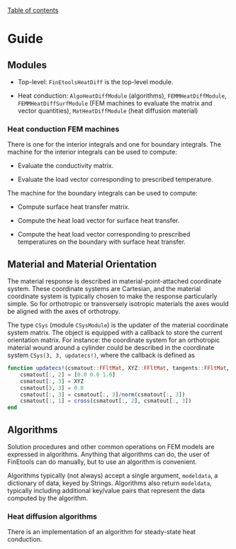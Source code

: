 [Table of contents](https://petrkryslucsd.github.io/FinEtools.jl/latest/index.html)

# Guide

## Modules

- Top-level:
     `FinEtoolsHeatDiff` is the  top-level module.

- Heat conduction: `AlgoHeatDiffModule` (algorithms), `FEMMHeatDiffModule`, `FEMMHeatDiffSurfModule`  (FEM machines  to evaluate  the  matrix and vector quantities), `MatHeatDiffModule`  (heat diffusion material)


###  Heat  conduction FEM machines

There is one for  the interior integrals  and one for  boundary integrals.
The  machine for the interior integrals can be used to compute:

- Evaluate the conductivity matrix.

- Evaluate the load vector corresponding to prescribed temperature.

The machine for the boundary integrals can be used to compute:

- Compute surface heat transfer  matrix.

- Compute  the heat load vector for surface heat transfer.

- Compute the heat load vector  corresponding to prescribed temperatures on the boundary  with surface heat transfer.

## Material and Material Orientation

The material response  is described in  material-point-attached coordinate system. These coordinate systems  are Cartesian, and the material coordinate system is typically chosen to make  the response particularly simple.  So for orthotropic or transversely isotropic materials the axes would be aligned with the axes of orthotropy.

The type `CSys` (module `CSysModule`) is the updater of the material coordinate system matrix. The object is equipped with a callback to store the current orientation matrix. For instance: the coordinate system for an orthotropic material wound around a cylinder could be described in the coordinate system `CSys(3, 3, updatecs!)`, where the callback is defined as

```julia
function updatecs!(csmatout::FFltMat, XYZ::FFltMat, tangents::FFltMat, fe_label::FInt)
    csmatout[:, 2] = [0.0 0.0 1.0]
    csmatout[:, 3] = XYZ
    csmatout[3, 3] = 0.0
    csmatout[:, 3] = csmatout[:, 3]/norm(csmatout[:, 3])
    csmatout[:, 1] = cross(csmatout[:, 2], csmatout[:, 3])
end
```

## Algorithms

Solution procedures and other  common operations on FEM models  are expressed  in algorithms. Anything that algorithms can do,  the user of FinEtools  can do manually, but to use an algorithm is convenient.

Algorithms typically (not always) accept a single argument, `modeldata`, a dictionary of data, keyed by Strings. Algorithms  also return `modeldata`,  typically  including additional key/value pairs that represent the data computed by the algorithm.

### Heat diffusion algorithms

There is an implementation of an algorithm for steady-state heat conduction.
